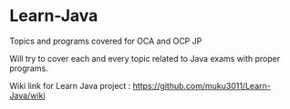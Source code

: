 # Learn-Java
Topics and programs covered for OCA and OCP JP

Will try to cover each and every topic related to Java exams with proper programs.

Wiki link for Learn Java project :
https://github.com/muku3011/Learn-Java/wiki